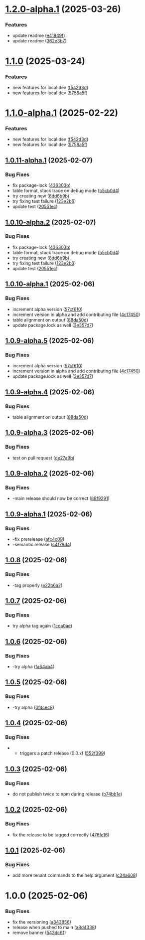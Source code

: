 # [1.2.0-alpha.1](https://github.com/niledatabase/cli/compare/v1.1.0...v1.2.0-alpha.1) (2025-03-26)


### Features

* update readme ([e41849f](https://github.com/niledatabase/cli/commit/e41849f4bec20f86f787f814608c7e961105f8b2))
* update readme ([362e3b7](https://github.com/niledatabase/cli/commit/362e3b7ec7bf5c6d9ca039fd3fd981696df9d12f))

# [1.1.0](https://github.com/niledatabase/cli/compare/v1.0.11...v1.1.0) (2025-03-24)


### Features

* new features for local dev ([f542d3d](https://github.com/niledatabase/cli/commit/f542d3dfeccfaef051f2f9652ef8c986794c8356))
* new features for local dev ([5758a5f](https://github.com/niledatabase/cli/commit/5758a5f2fcbbd49dcfd9bd3a0778ce223729d0bf))

# [1.1.0-alpha.1](https://github.com/niledatabase/cli/compare/v1.0.11-alpha.1...v1.1.0-alpha.1) (2025-02-22)


### Features

* new features for local dev ([f542d3d](https://github.com/niledatabase/cli/commit/f542d3dfeccfaef051f2f9652ef8c986794c8356))
* new features for local dev ([5758a5f](https://github.com/niledatabase/cli/commit/5758a5f2fcbbd49dcfd9bd3a0778ce223729d0bf))

## [1.0.11-alpha.1](https://github.com/niledatabase/cli/compare/v1.0.10...v1.0.11-alpha.1) (2025-02-07)


### Bug Fixes

* fix package-lock ([436303b](https://github.com/niledatabase/cli/commit/436303b5eee3ae33a6733d5801978356ddaad922))
* table format, stack trace on debug mode ([b5cb0d4](https://github.com/niledatabase/cli/commit/b5cb0d4b01afed59ffb562c9a673e99404d2edba))
* try creating new ([6dd6b9b](https://github.com/niledatabase/cli/commit/6dd6b9b5a105e14d96da635fa4471777d745efee))
* try fixing test failure ([123e2b6](https://github.com/niledatabase/cli/commit/123e2b6161078417847553baf937d9b1f5320d74))
* update test ([20551ec](https://github.com/niledatabase/cli/commit/20551ec2f246e3fea3247b2c23e27cedfaa6fabe))

## [1.0.10-alpha.2](https://github.com/niledatabase/cli/compare/v1.0.10-alpha.1...v1.0.10-alpha.2) (2025-02-07)

### Bug Fixes

* fix package-lock ([436303b](https://github.com/niledatabase/cli/commit/436303b5eee3ae33a6733d5801978356ddaad922))
* table format, stack trace on debug mode ([b5cb0d4](https://github.com/niledatabase/cli/commit/b5cb0d4b01afed59ffb562c9a673e99404d2edba))
* try creating new ([6dd6b9b](https://github.com/niledatabase/cli/commit/6dd6b9b5a105e14d96da635fa4471777d745efee))
* try fixing test failure ([123e2b6](https://github.com/niledatabase/cli/commit/123e2b6161078417847553baf937d9b1f5320d74))
* update test ([20551ec](https://github.com/niledatabase/cli/commit/20551ec2f246e3fea3247b2c23e27cedfaa6fabe))

## [1.0.10-alpha.1](https://github.com/niledatabase/cli/compare/v1.0.9...v1.0.10-alpha.1) (2025-02-06)


### Bug Fixes

* increment alpha version ([57cf610](https://github.com/niledatabase/cli/commit/57cf610ceafd6b1a4bcf9b60b5c1a5f4edb2782a))
* increment version in alpha and add contributing file ([4c17450](https://github.com/niledatabase/cli/commit/4c1745023a2a048022d2a0efea2dfd1dd6c829c3))
* table alignment on output ([88da50d](https://github.com/niledatabase/cli/commit/88da50d6f50c86c59f4bcd0c433db43eda5e3d27))
* update package.lock as well ([3e357d7](https://github.com/niledatabase/cli/commit/3e357d7b228949ae52fe7625aef840c17a80ceaa))

## [1.0.9-alpha.5](https://github.com/niledatabase/cli/compare/v1.0.9-alpha.4...v1.0.9-alpha.5) (2025-02-06)


### Bug Fixes

* increment alpha version ([57cf610](https://github.com/niledatabase/cli/commit/57cf610ceafd6b1a4bcf9b60b5c1a5f4edb2782a))
* increment version in alpha and add contributing file ([4c17450](https://github.com/niledatabase/cli/commit/4c1745023a2a048022d2a0efea2dfd1dd6c829c3))
* update package.lock as well ([3e357d7](https://github.com/niledatabase/cli/commit/3e357d7b228949ae52fe7625aef840c17a80ceaa))

## [1.0.9-alpha.4](https://github.com/niledatabase/cli/compare/v1.0.9-alpha.3...v1.0.9-alpha.4) (2025-02-06)


### Bug Fixes

* table alignment on output ([88da50d](https://github.com/niledatabase/cli/commit/88da50d6f50c86c59f4bcd0c433db43eda5e3d27))

## [1.0.9-alpha.3](https://github.com/niledatabase/cli/compare/v1.0.9-alpha.2...v1.0.9-alpha.3) (2025-02-06)


### Bug Fixes

* test on pull request ([de27a9b](https://github.com/niledatabase/cli/commit/de27a9b0b755b0ca8f4c69ab42d497e83a4733e2))

## [1.0.9-alpha.2](https://github.com/niledatabase/cli/compare/v1.0.9-alpha.1...v1.0.9-alpha.2) (2025-02-06)


### Bug Fixes

* -main release should now be correct ([88f9291](https://github.com/niledatabase/cli/commit/88f92910c1cbf267994d7ec9dab5a1fdc771ab89))

## [1.0.9-alpha.1](https://github.com/niledatabase/cli/compare/v1.0.8...v1.0.9-alpha.1) (2025-02-06)


### Bug Fixes

* -fix prerelease ([afc4c09](https://github.com/niledatabase/cli/commit/afc4c09c633939f498f5cf8202cf8d96a267879d))
* -semantic release ([c4f78d4](https://github.com/niledatabase/cli/commit/c4f78d498a7d9e7183d21e8cd6e87696f9dd5957))

## [1.0.8](https://github.com/niledatabase/cli/compare/v1.0.7...v1.0.8) (2025-02-06)


### Bug Fixes

* -tag properly ([e22b6a2](https://github.com/niledatabase/cli/commit/e22b6a25ec98b976db04cd9e1a11f41f371bfa99))

## [1.0.7](https://github.com/niledatabase/cli/compare/v1.0.6...v1.0.7) (2025-02-06)


### Bug Fixes

* try alpha tag again ([1cca0ae](https://github.com/niledatabase/cli/commit/1cca0aecbec8094ed4312d485c6c636b0b668472))

## [1.0.6](https://github.com/niledatabase/cli/compare/v1.0.5...v1.0.6) (2025-02-06)


### Bug Fixes

* -try alpha ([fa64ab4](https://github.com/niledatabase/cli/commit/fa64ab480efd4357d221ab6ceda7b511526252fd))

## [1.0.5](https://github.com/niledatabase/cli/compare/v1.0.4...v1.0.5) (2025-02-06)


### Bug Fixes

* -try alpha ([0f4cec8](https://github.com/niledatabase/cli/commit/0f4cec80bd720da8c51f6569f7f4790237ac5a51))

## [1.0.4](https://github.com/niledatabase/cli/compare/v1.0.3...v1.0.4) (2025-02-06)


### Bug Fixes

* - triggers a patch release (0.0.x) ([552f399](https://github.com/niledatabase/cli/commit/552f399d98ce5f1ed9c0acb97b5f2cebd96ec5a7))

## [1.0.3](https://github.com/niledatabase/cli/compare/v1.0.2...v1.0.3) (2025-02-06)


### Bug Fixes

* do not publish twice to npm during release ([b74bb1e](https://github.com/niledatabase/cli/commit/b74bb1e12318a0f1183bb07ef4962c43488ad7ae))

## [1.0.2](https://github.com/niledatabase/cli/compare/v1.0.1...v1.0.2) (2025-02-06)


### Bug Fixes

* fix the release to be tagged correctly ([476fe16](https://github.com/niledatabase/cli/commit/476fe16e0e2d9a340457c3ab35a7007690e98e8e))

## [1.0.1](https://github.com/niledatabase/cli/compare/v1.0.0...v1.0.1) (2025-02-06)


### Bug Fixes

* add more tenant commands to the help argument ([c34a608](https://github.com/niledatabase/cli/commit/c34a6086561ff45ba18ab0d37f4dbeca902b683d))

# 1.0.0 (2025-02-06)


### Bug Fixes

* fix the versioning ([a343856](https://github.com/niledatabase/cli/commit/a343856d91a7be924b6d2d6069bfca1387227ea8))
* release when pushed to main ([a8d4338](https://github.com/niledatabase/cli/commit/a8d4338eb7de6357d440f0713b1ebb9e6d32cf5d))
* remove banner ([543dc61](https://github.com/niledatabase/cli/commit/543dc610f50b4dc8002d4b55b02f03b6ddee36bb))
